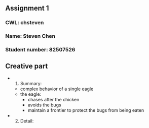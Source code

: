 ## Assignment 1
### CWL: chsteven
### Name: Steven Chen
### Student number: 82507526

## Creative part
* 1. Summary:
	* complex behavior of a single eagle
	* the eagle:
		* chases after the chicken
		* avoids the bugs
		* maintain a frontier to protect the bugs from being eaten	
* 2. Detail:
